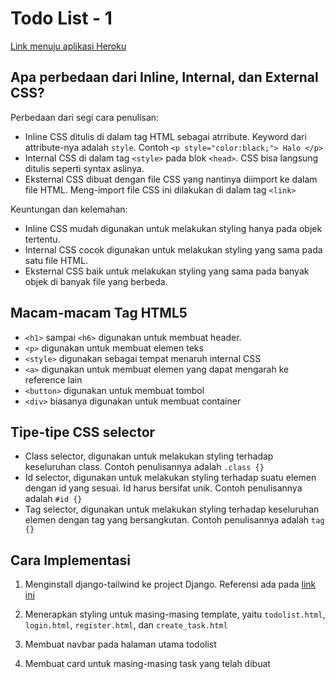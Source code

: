 # Todo List - 1

[Link menuju aplikasi Heroku](https://assignment2-django-swas.herokuapp.com/todolist/)

## Apa perbedaan dari Inline, Internal, dan External CSS?

Perbedaan dari segi cara penulisan:
- Inline CSS ditulis di dalam tag HTML sebagai atrribute. Keyword dari attribute-nya adalah `style`. Contoh `<p style="color:black;"> Halo </p>`
- Internal CSS di dalam tag `<style>` pada blok `<head>`. CSS bisa langsung ditulis seperti syntax aslinya.
- Eksternal CSS dibuat dengan file CSS yang nantinya diimport ke dalam file HTML. Meng-import file CSS ini dilakukan di dalam tag `<link>`

Keuntungan dan kelemahan:
- Inline CSS mudah digunakan untuk melakukan styling hanya pada objek tertentu.
- Internal CSS cocok digunakan untuk melakukan styling yang sama pada satu file HTML.
- Eksternal CSS baik untuk melakukan styling yang sama pada banyak objek di banyak file yang berbeda.

## Macam-macam Tag HTML5

- `<h1>` sampai `<h6>` digunakan untuk membuat header. 
- `<p>` digunakan untuk membuat elemen teks
- `<style>` digunakan sebagai tempat menaruh internal CSS
- `<a>` digunakan untuk membuat elemen yang dapat mengarah ke reference lain
- `<button>` digunakan untuk membuat tombol
- `<div>` biasanya digunakan untuk membuat container

## Tipe-tipe CSS selector

- Class selector, digunakan untuk melakukan styling terhadap keseluruhan class. Contoh penulisannya adalah `.class {}`
- Id selector, digunakan untuk melakukan styling terhadap suatu elemen dengan id yang sesuai. Id harus bersifat unik. Contoh penulisannya adalah `#id {}`
- Tag selector, digunakan untuk melakukan styling terhadap keseluruhan elemen dengan tag yang bersangkutan. Contoh penulisannya adalah `tag {}`

## Cara Implementasi

1. Menginstall django-tailwind ke project Django. Referensi ada pada [link ini](https://django-tailwind.readthedocs.io/en/latest/installation.html)

2. Menerapkan styling untuk masing-masing template, yaitu `todolist.html`, `login.html`, `register.html`, dan `create_task.html`

3. Membuat navbar pada halaman utama todolist

4. Membuat card untuk masing-masing task yang telah dibuat